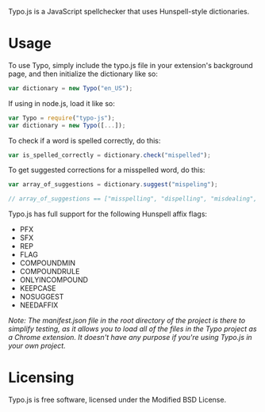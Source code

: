 Typo.js is a JavaScript spellchecker that uses Hunspell-style dictionaries.

Usage
=====

To use Typo, simply include the typo.js file in your extension's background page, and then initialize the dictionary like so:

```javascript
var dictionary = new Typo("en_US");
```

If using in node.js, load it like so:

```javascript
var Typo = require("typo-js");
var dictionary = new Typo([...]);
```

To check if a word is spelled correctly, do this:

```javascript
var is_spelled_correctly = dictionary.check("mispelled");
```

To get suggested corrections for a misspelled word, do this:
	
```javascript
var array_of_suggestions = dictionary.suggest("mispeling");

// array_of_suggestions == ["misspelling", "dispelling", "misdealing", "misfiling", "misruling"]
```

Typo.js has full support for the following Hunspell affix flags:

* PFX
* SFX
* REP
* FLAG
* COMPOUNDMIN
* COMPOUNDRULE
* ONLYINCOMPOUND
* KEEPCASE
* NOSUGGEST
* NEEDAFFIX

_Note: The manifest.json file in the root directory of the project is there to simplify testing, as it allows you to load all of the files in the Typo project as a Chrome extension. It doesn't have any purpose if you're using Typo.js in your own project._

Licensing
=========

Typo.js is free software, licensed under the Modified BSD License.